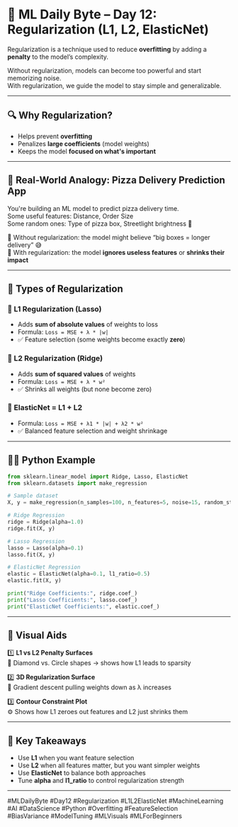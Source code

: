 # 🧠 ML Daily Byte – Day 12: Regularization (L1, L2, ElasticNet)

Regularization is a technique used to reduce **overfitting** by adding a **penalty** to the model’s complexity.

Without regularization, models can become too powerful and start memorizing noise.  
With regularization, we guide the model to stay simple and generalizable.

---

## 🔍 Why Regularization?

- Helps prevent **overfitting**
- Penalizes **large coefficients** (model weights)
- Keeps the model **focused on what's important**

---

## 🍕 Real-World Analogy: Pizza Delivery Prediction App

You're building an ML model to predict pizza delivery time.  
Some useful features: Distance, Order Size  
Some random ones: Type of pizza box, Streetlight brightness 🌃

🧠 Without regularization: the model might believe “big boxes = longer delivery” 😅  
🧠 With regularization: the model **ignores useless features** or **shrinks their impact**

---

## 🔢 Types of Regularization

### 📏 L1 Regularization (Lasso)
- Adds **sum of absolute values** of weights to loss
- Formula: `Loss = MSE + λ * |w|`
- ✅ Feature selection (some weights become exactly **zero**)

### 📐 L2 Regularization (Ridge)
- Adds **sum of squared values** of weights
- Formula: `Loss = MSE + λ * w²`
- ✅ Shrinks all weights (but none become zero)

### 🔄 ElasticNet = L1 + L2
- Formula: `Loss = MSE + λ1 * |w| + λ2 * w²`
- ✅ Balanced feature selection and weight shrinkage

---

## 👨‍💻 Python Example

```python
from sklearn.linear_model import Ridge, Lasso, ElasticNet
from sklearn.datasets import make_regression

# Sample dataset
X, y = make_regression(n_samples=100, n_features=5, noise=15, random_state=42)

# Ridge Regression
ridge = Ridge(alpha=1.0)
ridge.fit(X, y)

# Lasso Regression
lasso = Lasso(alpha=0.1)
lasso.fit(X, y)

# ElasticNet Regression
elastic = ElasticNet(alpha=0.1, l1_ratio=0.5)
elastic.fit(X, y)

print("Ridge Coefficients:", ridge.coef_)
print("Lasso Coefficients:", lasso.coef_)
print("ElasticNet Coefficients:", elastic.coef_)
```

---

## 📸 Visual Aids

1️⃣ **L1 vs L2 Penalty Surfaces**  
🔷 Diamond vs. Circle shapes → shows how L1 leads to sparsity

2️⃣ **3D Regularization Surface**  
🎯 Gradient descent pulling weights down as λ increases

3️⃣ **Contour Constraint Plot**  
⚙️ Shows how L1 zeroes out features and L2 just shrinks them

---

## 📌 Key Takeaways

- Use **L1** when you want feature selection  
- Use **L2** when all features matter, but you want simpler weights  
- Use **ElasticNet** to balance both approaches  
- Tune **alpha** and **l1_ratio** to control regularization strength

---

#MLDailyByte #Day12 #Regularization #L1L2ElasticNet #MachineLearning  
#AI #DataScience #Python #Overfitting #FeatureSelection  
#BiasVariance #ModelTuning #MLVisuals #MLForBeginners
